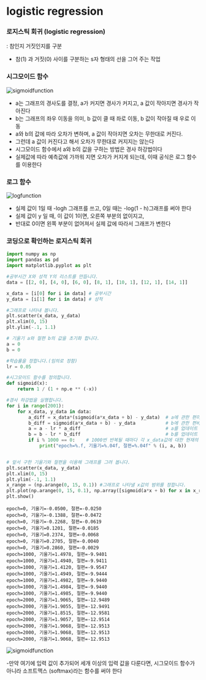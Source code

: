 # logistic regression

### 로지스틱 회귀 (logistic regression)
: 참인지 거짓인지를 구분
- 참(1) 과 거짓(0) 사이를 구분하는 s자 형태의 선을 그어 주는 작업

### 시그모이드 함수 
![sigmoidfunction](../../img/DL/sigmoidfunction.png) <br>
- a는 그래프의 경사도를 결정, a가 커지면 경사가 커지고, a 값이 작아지면 경사가 작아진다 
- b는 그래프의 좌우 이동을 의미, b 값이 클 때 좌로 이동, b 값이 작아질 때 우로 이동
- a와 b의 값에 따라 오차가 변하며, a 값이 작아지면 오차는 무한대로 커진다.
- 그런데 a 값이 커진다고 해서 오차가 무한대로 커지지는 않는다 
- 시그모이드 함수에서 a와 b의 값을 구하는 방법은 경사 하강법이다 
- 실제값에 따라 예측값에 가까워 지면 오차가 커지게 되는데, 이때 공식은 로그 함수를 이용한다 

### 로그 함수 
![logfunction](../../img/DL/logfunction.png) <br>
- 실제 값이 1일 때 -logh 그래프를 쓰고, 0일 때는 -log(1 - h)그래프를 써야 한다 
- 실제 값이 y 일 때, 이 값이 1이면, 오른쪽 부분의 없이지고,
- 반대로 0이면 왼쪽 부분이 없어져서 실제 값에 따라서 그래프가 변한다 

### 코딩으로 확인하는 로지스틱 회귀
```python
import numpy as np
import pandas as pd
import matplotlib.pyplot as plt

#공부시간 X와 성적 Y의 리스트를 만듭니다.
data = [[2, 0], [4, 0], [6, 0], [8, 1], [10, 1], [12, 1], [14, 1]]

x_data = [i[0] for i in data] # 공부시간
y_data = [i[1] for i in data] # 성적

#그래프로 나타내 봅니다.
plt.scatter(x_data, y_data)
plt.xlim(0, 15)
plt.ylim(-.1, 1.1)

# 기울기 a와 절편 b의 값을 초기화 합니다.
a = 0
b = 0

#학습률을 정합니다.(임의로 정함)
lr = 0.05 

#시그모이드 함수를 정의합니다.
def sigmoid(x):
    return 1 / (1 + np.e ** (-x))

#경사 하강법을 실행합니다.
for i in range(2001):
    for x_data, y_data in data:
        a_diff = x_data*(sigmoid(a*x_data + b) - y_data)  # a에 관한 편미분, 앞써 정의한 sigmoid 함수 사용
        b_diff = sigmoid(a*x_data + b) - y_data           # b에 관한 편비분
        a = a - lr * a_diff                               # a를 업데이트 하기 위해, a_diff에 학습률을 lr을 고합 값을 a에서 뻄 
        b = b - lr * b_diff                               # b를 업데이트 하기 위해, b_diff에 학습률을 lr을 고합 값을 b에서 뻄 
        if i % 1000 == 0:    # 1000번 반복될 때마다 각 x_data값에 대한 현재의 a값, b값을 출력합니다.
            print("epoch=%.f, 기울기=%.04f, 절편=%.04f" % (i, a, b))


# 앞서 구한 기울기와 절편을 이용해 그래프를 그려 봅니다.
plt.scatter(x_data, y_data)
plt.xlim(0, 15)
plt.ylim(-.1, 1.1)
x_range = (np.arange(0, 15, 0.1)) #그래프로 나타낼 x값의 범위를 정합니다.
plt.plot(np.arange(0, 15, 0.1), np.array([sigmoid(a*x + b) for x in x_range]))
plt.show()
```

```
epoch=0, 기울기=-0.0500, 절편=-0.0250
epoch=0, 기울기=-0.1388, 절편=-0.0472
epoch=0, 기울기=-0.2268, 절편=-0.0619
epoch=0, 기울기=0.1201, 절편=-0.0185
epoch=0, 기울기=0.2374, 절편=-0.0068
epoch=0, 기울기=0.2705, 절편=-0.0040
epoch=0, 기울기=0.2860, 절편=-0.0029
epoch=1000, 기울기=1.4978, 절편=-9.9401
epoch=1000, 기울기=1.4940, 절편=-9.9411
epoch=1000, 기울기=1.4120, 절편=-9.9547
epoch=1000, 기울기=1.4949, 절편=-9.9444
epoch=1000, 기울기=1.4982, 절편=-9.9440
epoch=1000, 기울기=1.4984, 절편=-9.9440
epoch=1000, 기울기=1.4985, 절편=-9.9440
epoch=2000, 기울기=1.9065, 절편=-12.9489
epoch=2000, 기울기=1.9055, 절편=-12.9491
epoch=2000, 기울기=1.8515, 절편=-12.9581
epoch=2000, 기울기=1.9057, 절편=-12.9514
epoch=2000, 기울기=1.9068, 절편=-12.9513
epoch=2000, 기울기=1.9068, 절편=-12.9513
epoch=2000, 기울기=1.9068, 절편=-12.9513
```
![sigmoidfunction](../../img/DL/sigmoidfunction.png) <br>

-만약 여기에 입력 값이 추가되어 세개 이상의 입력 값을 다룬다면, 시그모이드 함수가 아니라 소프트맥스 (softmax)라는 함수를 써야 한다 
